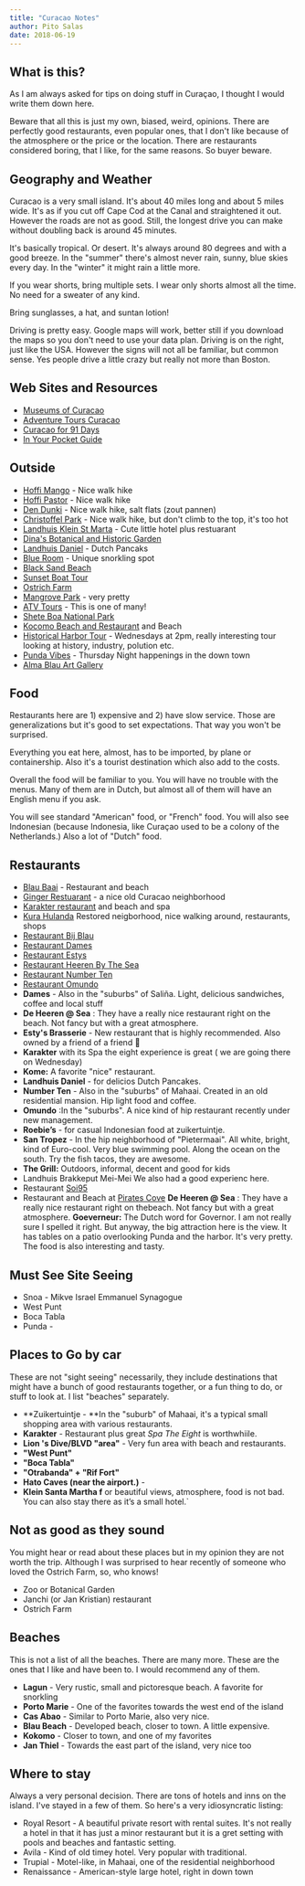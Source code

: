 ```yaml
---
title: "Curacao Notes"
author: Pito Salas
date: 2018-06-19
---
```


## What is this?

As I am always asked for tips on doing stuff in Curaçao, I thought I would
write them down here.

Beware that all this is just my own, biased, weird, opinions. There are
perfectly good restaurants, even popular ones, that I don't like because of
the atmosphere or the price or the location. There are restaurants considered
boring, that I like, for the same reasons. So buyer beware.

## Geography and Weather

Curacao  is a very small island. It's about 40 miles long and about 5 miles
wide. It's as if you cut off Cape Cod at the Canal and straightened it out.
However the roads are not as good. Still, the longest drive you can make
without doubling back is around 45 minutes.

It's basically tropical. Or desert. It's always around 80 degrees and with
a good breeze. In the "summer" there's almost never rain, sunny, blue skies
every day. In the "winter" it might rain a little more.

If you wear shorts, bring multiple sets. I wear only shorts almost all the
time. No need for a sweater of any kind.

Bring sunglasses, a hat, and suntan lotion!

Driving is pretty easy. Google maps will work, better still if you download
the maps so you don't need to use your data plan. Driving is on the right,
just like the USA. However the signs will not all be familiar, but common
sense. Yes people drive a little crazy but really not more than Boston.

## Web Sites and Resources

* [Museums of Curacao](https://museumsofcuracao.org/museums/)
* [Adventure Tours Curacao](https://adventuretourscuracao.com)
* [Curacao for 91 Days](https://curacao.for91days.com)
* [In Your Pocket Guide](https://www.inyourpocket.com/Curacao)

## Outside

* [Hoffi Mango](https://hofimango.com) - Nice walk hike
* [Hoffi Pastor](https://www.hofipastor.org/hulphofi.htm) - Nice walk hike
* [Den Dunki](https://www.inyourpocket.com/Curacao/Den-Dunki-National-Park_110184v)  - Nice walk hike, salt flats (zout pannen)
* [Christoffel Park](https://www.christoffelpark.org/hiking-trails) - Nice walk hike, but don't climb to the top, it's too hot
* [Landhuis Klein St Marta](https://landhuisksm.com) - Cute little hotel plus restuarant
* [Dina's Botanical and Historic Garden](https://museumsofcuracao.org/museum/den-paradera-dinahs-herb-garden/)
* [Landhuis Daniel](https://landhuisdaniel.com) - Dutch Pancaks
* [Blue Room](https://adventuretourscuracao.com/tour/curacao-blue-room-tour/) - Unique snorkling spot
* [Black Sand Beach](https://curacao.for91days.com/the-black-sand-beach-of-santu-pretu/)
* [Sunset Boat Tour](https://adventuretourscuracao.com/tour/curacao-sunset-boat-trip/)
* [Ostrich Farm](https://curacaoostrichfarm.com/?lang=en)
* [Mangrove Park](https://www.mangrovepark.org) - very pretty
* [ATV Tours](https://www.atvbuggytours.com) - This is one of many!
* [Shete Boa National Park](https://www.shetebokapark.org)
* [Kocomo Beach and Restaurant](https://www.divecuracao.info/dive/curacao-diving-guide/kokomo-beach/) and Beach
* [Historical Harbor Tour](https://curacao.for91days.com/a-tour-of-the-schottegat-harbor/) - Wednesdays at 2pm, really interesting tour looking at history, industry, polution etc.
* [Punda Vibes](https://www.divecuracao.info/curacao-events-and-festivals/punda-vibes-curacao/) - Thursday Night happenings in the down town
* [Alma Blau Art Gallery](https://museumsofcuracao.org/museum/gallery-alma-blou/)



## Food

Restaurants here are 1) expensive and 2) have slow service. Those are
generalizations but it's good to set expectations. That way you won't be
surprised.

Everything you eat here, almost, has to be imported, by plane or
containership. Also it's a tourist destination which also add to the costs.

Overall the food will be familiar to you. You will have no trouble with the
menus. Many of them are in Dutch, but almost all of them will have an English
menu if you ask.

You will see standard "American" food, or "French" food. You will also see
Indonesian (because Indonesia, like Curaçao used to be a colony of the
Netherlands.) Also a lot of "Dutch" food.

## Restaurants

* [Blau Baai](https://www.bluebay-curacao.com/activities/beach) - Restaurant and beach
* [Ginger Restuarant](https://gingercuracao.com) - a nice old Curacao neighborhood
* [Karakter restaurant](https://karaktercuracao.com) and beach and spa
* [Kura Hulanda](https://www.kurahulandavillage.com/place/museum-kura-hulanda/) Restored neigborhood, nice walking around, restaurants, shops
* [Restaurant Bij Blau](https://www.bijblauw.com)
* [Restaurant Dames](https://www.facebook.com/dedamescuracao/)
* [Restaurant Estys](https://estysbrasserie.com)
* [Restaurant Heeren By The Sea](https://www.scubalodge.com/en/Restaurants/De-Heeren-at-Sea/)
* [Restaurant Number Ten](https://numbertencuracao.com)
* [Restaurant Omundo](https://omundocuracao.com)
* **Dames** - Also in the "suburbs" of Saliña. Light, delicious sandwiches, coffee and local stuff
* **De Heeren @ Sea** : They have a really nice restaurant right on the beach. Not fancy but with a great atmosphere.
* **Esty's Brasserie** - New restaurant that is highly recommended. Also owned by a friend of a friend 🙂
* **Karakter** with its Spa the eight experience is great ( we are going there on Wednesday)
* **Kome:** A favorite "nice" restaurant.
* **Landhuis Daniel** - for delicios Dutch Pancakes.
* **Number Ten** - Also in the "suburbs" of Mahaai. Created in an old residential mansion. Hip light food and coffee.
* **Omundo** :In the "suburbs". A nice kind of hip restaurant recently under new management.
* **Roebie’s** - for casual Indonesian food at zuikertuintje.
* **San Tropez** - In the hip neighborhood of "Pietermaai". All white, bright, kind of Euro-cool. Very blue swimming pool. Along the ocean on the south. Try the fish tacos, they are awesome.
* **The Grill:** Outdoors, informal, decent and good for kids
* Landhuis Brakkeput Mei-Mei We also had a good experienc here.
* Restaurant [Soi95](https://soi95.com)
* Restaurant and Beach at [Pirates Cove](http://piratebaycuracao.com/index.html)
**De Heeren @ Sea** : They have a really nice restaurant right on thebeach. Not fancy but with a great atmosphere.
**Goeverneur:** The Dutch word for Governor. I am not really sure I spelled it right. But anyway, the big attraction here is the view. It has tables on a patio overlooking Punda and the harbor. It's very pretty. The food is also interesting and tasty.


## Must See Site Seeing

* Snoa - Mikve Israel Emmanuel Synagogue
* West Punt
* Boca Tabla
* Punda -

## Places to Go by car

These are not "sight seeing" necessarily, they include destinations that
might have a bunch of good restaurants together, or a fun thing to do, or
stuff to look at. I list "beaches" separately.

* **Zuikertuintje - **In the "suburb" of Mahaai, it's a typical small
shopping area with various restaurants.
* **Karakter** - Restaurant plus great _Spa The Eight_ is worthwhiile.
* **Lion 's Dive/BLVD "area"** - Very fun area with beach and
restaurants.
* **"West Punt"**
* **"Boca Tabla"**
* **"Otrabanda" \+ "Rif Fort"**
* **Hato Caves (near the airport.)** -
* **Klein Santa Martha f** or beautiful views, atmosphere, food is not
bad. You can also stay there as it’s a small hotel.`

## Not as good as they sound

You might hear or read about these places but in my opinion they are not
worth the trip. Although I was surprised to hear recently of someone who loved
the Ostrich Farm, so, who knows!

* Zoo or Botanical Garden
* Janchi (or Jan Kristian) restaurant
* Ostrich Farm

## Beaches

This is not a list of all the beaches. There are many more. These are the
ones that I like and have been to. I would recommend any of them.

* **Lagun** - Very rustic, small and pictoresque beach. A favorite for
snorkling
* **Porto Marie** - One of the favorites towards the west end of the
island
* **Cas Abao** - Similar to Porto Marie, also very nice.
* **Blau Beach** - Developed beach, closer to town. A little expensive.
* **Kokomo** - Closer to town, and one of my favorites
* **Jan Thiel** - Towards the east part of the island, very nice too

## Where to stay

Always a very personal decision. There are tons of hotels and inns on the
island. I've stayed in a few of them. So here's a very idiosyncratic listing:

* Royal Resort - A beautiful private resort with rental suites. It's not
really a hotel in that it has just a minor restaurant but it is a gret setting
with pools and beaches and fantastic setting.
* Avila - Kind of old timey hotel. Very popular with traditional.
* Trupial - Motel-like, in Mahaai, one of the residential neighborhood
* Renaissance - American-style large hotel, right in down town

